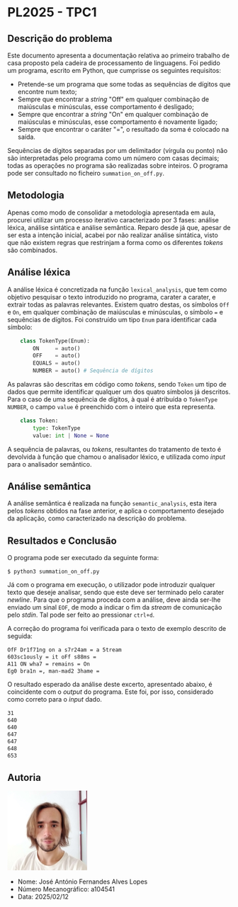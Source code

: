 # PL2025 - TPC1
## Descrição do problema
Este documento apresenta a documentação relativa ao primeiro trabalho de casa
proposto pela cadeira de processamento de linguagens. Foi pedido um programa,
escrito em Python, que cumprisse os seguintes requisitos:

- Pretende-se um programa que some todas as sequências de dígitos que encontre
num texto;
- Sempre que encontrar a *string* "Off" em qualquer combinação de maiúsculas e
minúsculas, esse comportamento é desligado;
 - Sempre que encontrar a *string* "On" em qualquer combinação de maiúsculas e
 minúsculas, esse comportamento é novamente ligado;
 - Sempre que encontrar o caráter "=", o resultado da soma é colocado na saída.

 Sequências de dígitos separadas por um delimitador (vírgula ou ponto) não são
 interpretadas pelo programa como um número com casas decimais; todas as
 operações no programa são realizadas sobre inteiros. O programa pode ser
 consultado no ficheiro ```summation_on_off.py```.

## Metodologia

Apenas como modo de consolidar a metodologia apresentada em aula, procurei
utilizar um processo iterativo caracterizado por 3 fases: análise léxica,
análise sintática e análise semântica. Reparo desde já que, apesar de ser esta
a intenção inicial, acabei por não realizar análise sintática, visto que não
existem regras que restrinjam a forma como os diferentes *tokens* são
combinados.

## Análise léxica

A análise léxica é concretizada na função ```lexical_analysis```, que tem como
objetivo pesquisar o texto introduzido no programa, carater a carater, e extrair
todas as palavras relevantes. Existem quatro destas, os símbolos ```Off``` e
```On```, em qualquer combinação de maiúsculas e minúsculas, o símbolo ```=``` e
sequências de dígitos. Foi construído um tipo ```Enum``` para identificar cada
símbolo:

```py
    class TokenType(Enum):
        ON     = auto()
        OFF    = auto()
        EQUALS = auto()
        NUMBER = auto() # Sequência de dígitos
```

As palavras são descritas em código como *tokens*, sendo ```Token``` um tipo de
dados que permite identificar qualquer um dos quatro símbolos já descritos. Para
o caso de uma sequência de dígitos, à qual é atribuída o ```TokenType```
```NUMBER```, o campo ```value``` é preenchido com o inteiro que esta
representa.

```py
    class Token:
        type: TokenType
        value: int | None = None
```

A sequência de palavras, ou *tokens*, resultantes do tratamento de texto
é devolvida à função que chamou o analisador léxico, e utilizada como *input*
para o analisador semântico.

## Análise semântica

A análise semântica é realizada na função ```semantic_analysis```, esta itera
pelos *tokens* obtidos na fase anterior, e aplica o comportamento desejado da
aplicação, como caracterizado na descrição do problema.

## Resultados e Conclusão

O programa pode ser executado da seguinte forma:

```
$ python3 summation_on_off.py
```

Já com o programa em execução, o utilizador pode introduzir qualquer texto que
deseje analisar, sendo que este deve ser terminado pelo carater *newline*. Para
que o programa proceda com a análise, deve ainda ser-lhe enviado um
sinal ```EOF```, de modo a indicar o fim da *stream* de comunicação pelo
*stdin*. Tal pode ser feito ao pressionar ```ctrl+d```.

A correção do programa foi verificada para o texto de exemplo descrito de
seguida:

```
OfF Dr1f71ng on a s7r24am = a 5tream
603sc1ously = it oFf s88ms =
A11 ON wha7 = remains = On
Eg0 bra1n =, man-mad2 3hame =

```

O resultado esperado da análise deste excerto, apresentado abaixo, é
coincidente com o *output* do programa. Este foi, por isso, considerado como
correto para o *input* dado.

```
31
640
640
647
647
648
653
```

## Autoria
![image](../images/a104541.png)

- Nome: José António Fernandes Alves Lopes
- Número Mecanográfico: a104541
- Data: 2025/02/12
